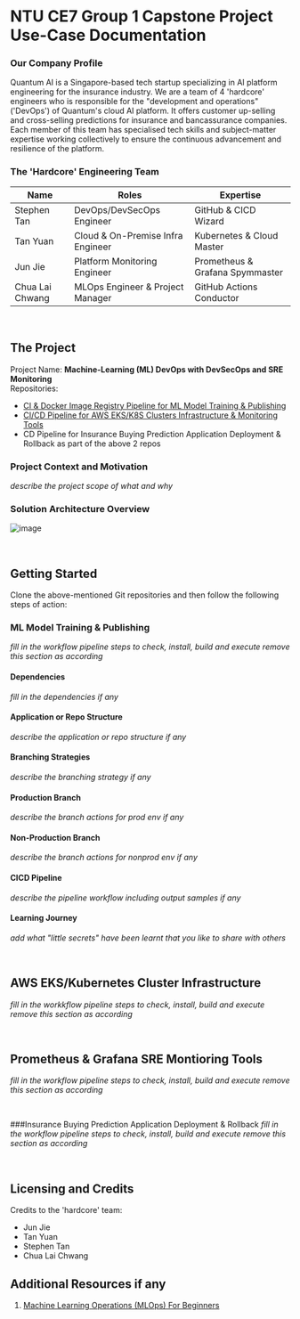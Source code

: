 # NTU CE7 Group 1 Capstone Project Use-Case Documentation

### Our Company Profile
Quantum AI is a Singapore-based tech startup specializing in AI platform engineering for the insurance industry. We are a team of 4 'hardcore' engineers who is responsible for the "development and operations" ('DevOps') of Quantum's cloud AI platform. It offers customer up-selling and cross-selling predictions for insurance and bancassurance companies. Each member of this team has specialised tech skills and subject-matter expertise working collectively to ensure the continuous advancement and resilience of the platform.
### The 'Hardcore' Engineering Team
| **Name**                  | **Roles**                           |  **Expertise**                               |
|---------------------------|-------------------------------------|----------------------------------------------|
| Stephen Tan               | DevOps/DevSecOps Engineer           | GitHub & CICD Wizard                         |
| Tan Yuan                  | Cloud & On-Premise Infra Engineer   | Kubernetes & Cloud Master                    |
| Jun Jie                   | Platform Monitoring Engineer        | Prometheus & Grafana Spymmaster              | 
| Chua Lai Chwang           | MLOps Engineer & Project Manager    | GitHub Actions Conductor                     |

<br>

## The Project
Project Name: **Machine-Learning (ML) DevOps with DevSecOps and SRE Monitoring**<br>
Repositories:
- [CI & Docker Image Registry Pipeline for ML Model Training & Publishing](https://github.com/CE7-Group1-Capstone/mlops-project)
- [CI/CD Pipeline for AWS EKS/K8S Clusters Infrastructure & Monitoring Tools](https://github.com/CE7-Group1-Capstone/Capstone-Infrastructure)
- CD Pipeline for Insurance Buying Prediction Application Deployment & Rollback as part of the above 2 repos

### Project Context and Motivation 
_describe the project scope of what and why_ 

### Solution Architecture Overview
![image](https://github.com/user-attachments/assets/751c6076-9e29-4c76-b1f3-dcafabd17de3)

<br>

## Getting Started
Clone the above-mentioned Git repositories and then follow the following steps of action:

### ML Model Training & Publishing
_fill in the workflow pipeline steps to check, install, build and execute_
_remove this section as according_
#### Dependencies
_fill in the dependencies if any_
#### Application or Repo Structure
_describe the application or repo structure if any_
#### Branching Strategies
_describe the branching strategy if any_
#### Production Branch
_describe the branch actions for prod env if any_
#### Non-Production Branch
_describe the branch actions for nonprod env if any_
#### CICD Pipeline
_describe the pipeline workflow including output samples if any_
#### Learning Journey
_add what "little secrets" have been learnt that you like to share with others_ 

<br>

## AWS EKS/Kubernetes Cluster Infrastructure
_fill in the workkflow pipeline steps to check, install, build and execute_
_remove this section as according_

<br>

## Prometheus & Grafana SRE Montioring Tools
_fill in the workflow pipeline steps to check, install, build and execute_
_remove this section as according_

<br>

###Insurance Buying Prediction Application Deployment & Rollback
_fill in the workflow pipeline steps to check, install, build and execute_
_remove this section as according_

<br>

## Licensing and Credits
Credits to the 'hardcore' team:
- Jun Jie
- Tan Yuan
- Stephen Tan
- Chua Lai Chwang

## Additional Resources if any
1. [Machine Learning Operations (MLOps) For Beginners](https://medium.com/@prasadmahamulkar/machine-learning-operations-mlops-for-beginners-a5686bfe02b2)
